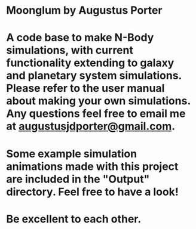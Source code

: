 # Moonglum by Augustus Porter

# A code base to make N-Body simulations, with current functionality extending to galaxy and planetary system simulations. Please refer to the user manual about making your own simulations. Any questions feel free to email me at augustusjdporter@gmail.com.

# Some example simulation animations made with this project are included in the "Output" directory. Feel free to have a look!

# Be excellent to each other.